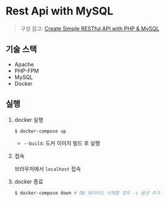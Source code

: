 # Rest Api with MySQL

> 구성 참고: [Create Simple RESTful API with PHP & MySQL](https://www.phpzag.com/how-to-create-simple-rest-api-in-php/)

## 기술 스택

- Apache
- PHP-FPM
- MySQL
- Docker

## 실행

1. docker 실행

    ```bash
    $ docker-compose up
    ```
    - `--build`: 도커 이미지 빌드 후 실행

2. 접속

    브라우저에서 `localhost` 접속

3. docker 종료

    ```bash
    $ docker-compose down # DB 데이터도 삭제할 경우 -v 옵션 추가
    ```
